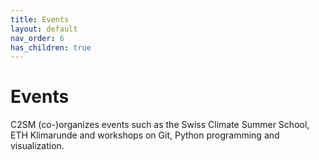 ```yaml
---
title: Events
layout: default
nav_order: 6
has_children: true
---
```


# Events

C2SM (co-)organizes events such as the Swiss Climate Summer School, ETH Klimarunde and workshops on Git, Python programming and visualization.
